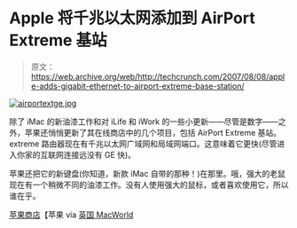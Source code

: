 # Apple 将千兆以太网添加到 AirPort Extreme 基站

> 原文：<https://web.archive.org/web/http://techcrunch.com/2007/08/08/apple-adds-gigabit-ethernet-to-airport-extreme-base-station/>

[![airportextge.jpg](img/6cb759a930d009b00e8d301d94bd2af3.png)](https://web.archive.org/web/20150411024330/http://old.crunchgear.com/wp-content/uploads/airportextge.jpg "airportextge.jpg")

除了 iMac 的新油漆工作和对 iLife 和 iWork 的一些小更新——尽管是数字——之外，苹果还悄悄更新了其在线商店中的几个项目，包括 AirPort Extreme 基站。extreme 路由器现在有千兆以太网广域网和局域网端口。这意味着它更快(尽管进入你家的互联网连接远没有 GE 快)。

苹果还把它的新键盘(你知道，新款 iMac 自带的那种！)在那里。哦，强大的老鼠现在有一个稍微不同的油漆工作。没有人使用强大的鼠标，或者喜欢使用它，所以谁在乎。

[苹果商店](https://web.archive.org/web/20150411024330/http://store.apple.com/1-800-MY-APPLE/WebObjects/AppleStore)【苹果 via [英国 MacWorld](https://web.archive.org/web/20150411024330/http://www.macworld.co.uk/news/index.cfm?RSS&NewsID=18768)